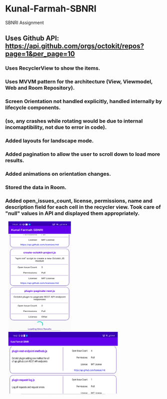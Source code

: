 # Kunal-Farmah-SBNRI
SBNRI  Assignment

## Uses Github API: https://api.github.com/orgs/octokit/repos?page=1&per_page=10

### Uses RecyclerView to show the items.

### Uses MVVM pattern for the architecture (View, Viewmodel, Web and Room Repository). 
### Screen Orientation not handled explicitly, handled internally by lifecycle components. 
### (so, any crashes while rotating would be due to internal incomaptibility, not due to error in code).

### Added layouts for landscape mode.

### Added pagination to allow the user to scroll down to load more results.

### Added animations on orientation changes.

### Stored the data in Room.

### Added open_issues_count, license, permissions, name and description field for each cell in the recycler view. Took care of "null" values in API and displayed them appropriately.

<p> <img hspace="10" src="https://github.com/KunalFarmah98/Kunal-Farmah-SBNRI/blob/master/app/src/main/res/raw/port.jpg" width =200 
  height = 350/>
 <img hspace="10" src="https://github.com/KunalFarmah98/Kunal-Farmah-SBNRI/blob/master/app/src/main/res/raw/land.jpg" width =350 
  height = 200/></p>

